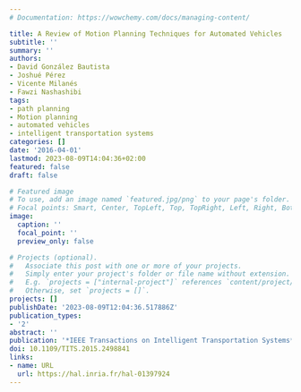 ```yaml
---
# Documentation: https://wowchemy.com/docs/managing-content/

title: A Review of Motion Planning Techniques for Automated Vehicles
subtitle: ''
summary: ''
authors:
- David González Bautista
- Joshué Pérez
- Vicente Milanés
- Fawzi Nashashibi
tags:
- path planning
- Motion planning
- automated vehicles
- intelligent transportation systems
categories: []
date: '2016-04-01'
lastmod: 2023-08-09T14:04:36+02:00
featured: false
draft: false

# Featured image
# To use, add an image named `featured.jpg/png` to your page's folder.
# Focal points: Smart, Center, TopLeft, Top, TopRight, Left, Right, BottomLeft, Bottom, BottomRight.
image:
  caption: ''
  focal_point: ''
  preview_only: false

# Projects (optional).
#   Associate this post with one or more of your projects.
#   Simply enter your project's folder or file name without extension.
#   E.g. `projects = ["internal-project"]` references `content/project/deep-learning/index.md`.
#   Otherwise, set `projects = []`.
projects: []
publishDate: '2023-08-09T12:04:36.517886Z'
publication_types:
- '2'
abstract: ''
publication: '*IEEE Transactions on Intelligent Transportation Systems*'
doi: 10.1109/TITS.2015.2498841
links:
- name: URL
  url: https://hal.inria.fr/hal-01397924
---
```

